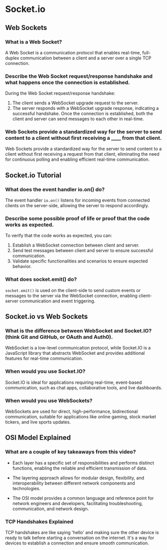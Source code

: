 # Socket.io

## Web Sockets

### What is a Web Socket?

A Web Socket is a communication protocol that enables real-time, full-duplex communication between a client and a server over a single TCP connection.

### Describe the Web Socket request/response handshake and what happens once the connection is established.

During the Web Socket request/response handshake:
1. The client sends a WebSocket upgrade request to the server.
2. The server responds with a WebSocket upgrade response, indicating a successful handshake.
Once the connection is established, both the client and server can send messages to each other in real-time.

### Web Sockets provide a standardized way for the server to send content to a client without first receiving a ____ from that client.

Web Sockets provide a standardized way for the server to send content to a client without first receiving a request from that client, eliminating the need for continuous polling and enabling efficient real-time communication.

## Socket.io Tutorial

### What does the event handler io.on() do?

The event handler `io.on()` listens for incoming events from connected clients on the server-side, allowing the server to respond accordingly.

### Describe some possible proof of life or proof that the code works as expected.

To verify that the code works as expected, you can:
1. Establish a WebSocket connection between client and server.
2. Send test messages between client and server to ensure successful communication.
3. Validate specific functionalities and scenarios to ensure expected behavior.

### What does socket.emit() do?

`socket.emit()` is used on the client-side to send custom events or messages to the server via the WebSocket connection, enabling client-server communication and event triggering.

## Socket.io vs Web Sockets

### What is the difference between WebSocket and Socket.IO? (think Git and GitHub, or OAuth and Auth0).

WebSocket is a low-level communication protocol, while Socket.IO is a JavaScript library that abstracts WebSocket and provides additional features for real-time communication.

### When would you use Socket.IO?

Socket.IO is ideal for applications requiring real-time, event-based communication, such as chat apps, collaborative tools, and live dashboards.

### When would you use WebSockets?

WebSockets are used for direct, high-performance, bidirectional communication, suitable for applications like online gaming, stock market tickers, and live sports updates.


## OSI Model Explained

### What are a couple of key takeaways from this video?

- Each layer has a specific set of responsibilities and performs distinct functions, enabling the reliable and efficient transmission of data.

- The layering approach allows for modular design, flexibility, and interoperability between different network components and technologies.

- The OSI model provides a common language and reference point for network engineers and developers, facilitating troubleshooting, communication, and network design.

 ### TCP Handshakes Explained
 
TCP handshakes are like saying 'hello' and making sure the other device is ready to talk before starting a conversation on the internet. It's a way for devices to establish a connection and ensure smooth communication.